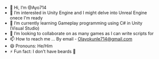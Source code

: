 - 👋 Hi, I’m @Ayo714
- 👀 I’m interested in Unity Engine and I might delve into Unreal Engine onece I'm ready
- 🌱 I’m currently learning Gameplay programming using C# in Unity (Visual Studio)
- 💞️ I’m looking to collaborate on as many games as I can write scripts for
- 📫 How to reach me ... By email - Olayokunle714@gmail.com
- 😄 Pronouns: He/Him
- ⚡ Fun fact: I don't have beards 🧔 

<!---
Ayo714/Ayo714 is a ✨ special ✨ repository because its `README.md` (this file) appears on your GitHub profile.
You can click the Preview link to take a look at your changes.
--->
